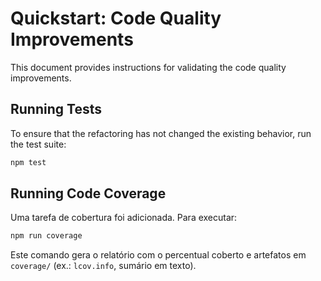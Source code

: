 
# Quickstart: Code Quality Improvements

This document provides instructions for validating the code quality improvements.

## Running Tests

To ensure that the refactoring has not changed the existing behavior, run the test suite:

```bash
npm test
```

## Running Code Coverage

Uma tarefa de cobertura foi adicionada. Para executar:

```bash
npm run coverage
```

Este comando gera o relatório com o percentual coberto e artefatos em `coverage/` (ex.: `lcov.info`, sumário em texto).

